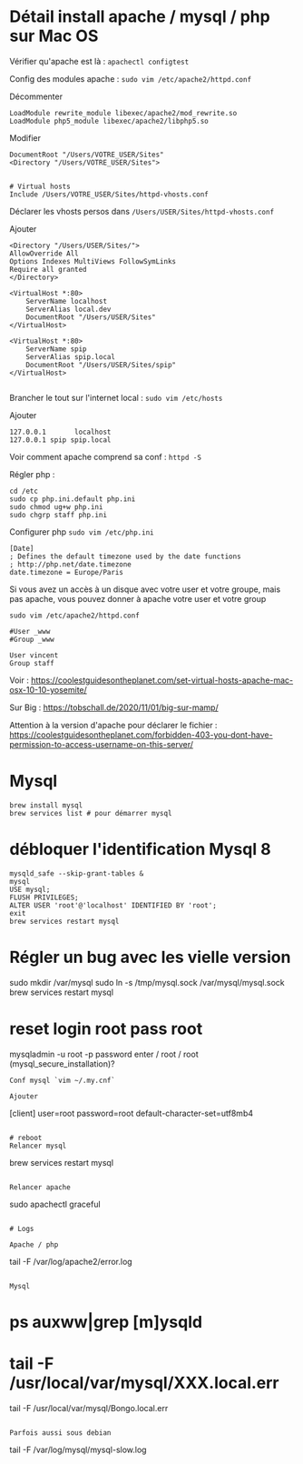 # Détail install apache / mysql / php sur Mac OS

Vérifier qu'apache est là : `apachectl configtest`

Config des modules apache : `sudo vim /etc/apache2/httpd.conf`

Décommenter
```
LoadModule rewrite_module libexec/apache2/mod_rewrite.so
LoadModule php5_module libexec/apache2/libphp5.so
```

Modifier
```
DocumentRoot "/Users/VOTRE_USER/Sites" 
<Directory "/Users/VOTRE_USER/Sites"> 


# Virtual hosts
Include /Users/VOTRE_USER/Sites/httpd-vhosts.conf

```

Déclarer les vhosts persos dans `/Users/USER/Sites/httpd-vhosts.conf`

Ajouter
```
<Directory "/Users/USER/Sites/">
AllowOverride All
Options Indexes MultiViews FollowSymLinks
Require all granted
</Directory>

<VirtualHost *:80>
    ServerName localhost
    ServerAlias local.dev
    DocumentRoot "/Users/USER/Sites"
</VirtualHost>

<VirtualHost *:80>
    ServerName spip
    ServerAlias spip.local
    DocumentRoot "/Users/USER/Sites/spip"
</VirtualHost>


```

Brancher le tout sur l'internet local : `sudo vim /etc/hosts`

Ajouter
```
127.0.0.1       localhost
127.0.0.1 spip spip.local
```

Voir comment apache comprend sa conf : `httpd -S `

Régler php : 

```
cd /etc
sudo cp php.ini.default php.ini
sudo chmod ug+w php.ini
sudo chgrp staff php.ini
```

Configurer php `sudo vim /etc/php.ini`

```
[Date]
; Defines the default timezone used by the date functions
; http://php.net/date.timezone
date.timezone = Europe/Paris 
```

Si vous avez un accès à un disque avec votre user et votre groupe, mais pas apache, vous pouvez donner à apache votre user et votre group

`sudo vim /etc/apache2/httpd.conf`

```
#User _www
#Group _www

User vincent
Group staff
```

Voir : https://coolestguidesontheplanet.com/set-virtual-hosts-apache-mac-osx-10-10-yosemite/

Sur Big : https://tobschall.de/2020/11/01/big-sur-mamp/

Attention à la version d'apache pour déclarer le fichier  : https://coolestguidesontheplanet.com/forbidden-403-you-dont-have-permission-to-access-username-on-this-server/


# Mysql

```
brew install mysql
brew services list # pour démarrer mysql

```

# débloquer l'identification Mysql 8

```
mysqld_safe --skip-grant-tables &
mysql
USE mysql;
FLUSH PRIVILEGES;
ALTER USER 'root'@'localhost' IDENTIFIED BY 'root';
exit
brew services restart mysql
```



# Régler un bug avec les vielle version
sudo mkdir /var/mysql
sudo ln -s /tmp/mysql.sock /var/mysql/mysql.sock
brew services restart mysql

# reset login root pass root
mysqladmin -u root -p password
enter / root / root
(mysql_secure_installation)?

```
Conf mysql `vim ~/.my.cnf`

Ajouter
```
[client]
user=root
password=root
default-character-set=utf8mb4
```

# reboot
Relancer mysql
```
brew services restart mysql
```

Relancer apache
```
sudo apachectl graceful
```

# Logs

Apache / php
```
tail -F /var/log/apache2/error.log
```

Mysql
```
# ps auxww|grep [m]ysqld
# tail -F /usr/local/var/mysql/XXX.local.err
tail -F /usr/local/var/mysql/Bongo.local.err
```

Parfois aussi sous debian
```
tail -F /var/log/mysql/mysql-slow.log
```



